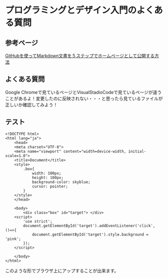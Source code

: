 # プログラミングとデザイン入門のよくある質問
## 参考ページ
[GitHubを使ってMarkdown文書を５ステップでホームページとして公開する方法](https://qiita.com/MahoTakara/items/3800e9dc83b530d0a050)

## よくある質問
Google Chromeで見ているページとVisualStadioCodeで見ているページが違うことがあるよ！変更したのに反映されない・・・と思ったら見ているファイルが正しいか確認してみよう！

## テスト

~~~
<!DOCTYPE html>
<html lang="ja">
    <head>
    <meta charset="UTF-8">
    <meta name="viewport" content="width=device-width, initial-scale=1.0">
    <title>Document</title>
    <style>
        .box{
            width: 100px;
            height: 100px;
            background-color: skyblue;
            cursor: pointer;
        }
    </style>
    </head>

    <body>
        <div class="box" id="target"> </div>
    <script>
        'use strict';
        document.getElementById('target').addEventListener('click', ()=>{
            document.getElementById('target').style.background = 'pink';
        });
    </script>

    </body>
</html>
~~~

このような形でブラウザ上にアップすることが出来ます。
